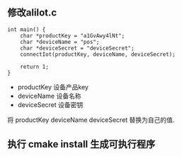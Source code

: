## 修改aliIot.c
```
int main() {
    char *productKey = "a1GvAwy4lNt";
    char *deviceName = "pos";
    char *deviceSecret = "deviceSecret";
    connectIot(productKey, deviceName, deviceSecret);

    return 1;
}

```
- productKey  设备产品key
- deviceName  设备名称
- deviceSecret 设备密钥

将 productKey  deviceName  deviceSecret  替换为自己的值.

## 执行 cmake install 生成可执行程序